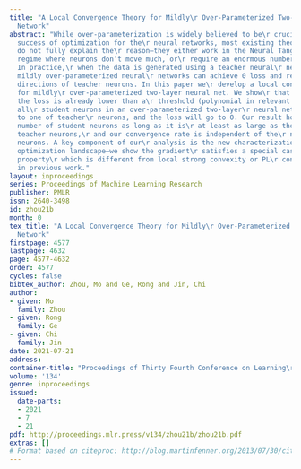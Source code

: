 ```yaml
---
title: "A Local Convergence Theory for Mildly\r Over-Parameterized Two-Layer Neural
  Network"
abstract: "While over-parameterization is widely believed to be\r crucial for the
  success of optimization for the\r neural networks, most existing theories on\r over-parameterization
  do not fully explain the\r reason—they either work in the Neural Tangent\r Kernel
  regime where neurons don’t move much, or\r require an enormous number of neurons.
  In practice,\r when the data is generated using a teacher neural\r network, even
  mildly over-parameterized neural\r networks can achieve 0 loss and recover the\r
  directions of teacher neurons. In this paper we\r develop a local convergence theory
  for mildly\r over-parameterized two-layer neural net. We show\r that as long as
  the loss is already lower than a\r threshold (polynomial in relevant parameters),
  all\r student neurons in an over-parameterized two-layer\r neural network will converge
  to one of teacher\r neurons, and the loss will go to 0. Our result holds\r for any
  number of student neurons as long as it is\r at least as large as the number of
  teacher neurons,\r and our convergence rate is independent of the\r number of student
  neurons. A key component of our\r analysis is the new characterization of local\r
  optimization landscape—we show the gradient\r satisfies a special case of Lojasiewicz
  property\r which is different from local strong convexity or PL\r conditions used
  in previous work."
layout: inproceedings
series: Proceedings of Machine Learning Research
publisher: PMLR
issn: 2640-3498
id: zhou21b
month: 0
tex_title: "A Local Convergence Theory for Mildly\r Over-Parameterized Two-Layer Neural
  Network"
firstpage: 4577
lastpage: 4632
page: 4577-4632
order: 4577
cycles: false
bibtex_author: Zhou, Mo and Ge, Rong and Jin, Chi
author:
- given: Mo
  family: Zhou
- given: Rong
  family: Ge
- given: Chi
  family: Jin
date: 2021-07-21
address:
container-title: "Proceedings of Thirty Fourth Conference on Learning\r Theory"
volume: '134'
genre: inproceedings
issued:
  date-parts:
  - 2021
  - 7
  - 21
pdf: http://proceedings.mlr.press/v134/zhou21b/zhou21b.pdf
extras: []
# Format based on citeproc: http://blog.martinfenner.org/2013/07/30/citeproc-yaml-for-bibliographies/
---
```

